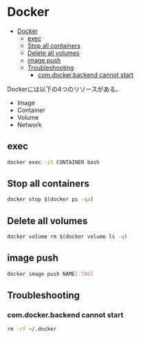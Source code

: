# Docker

- [Docker](#docker)
  - [exec](#exec)
  - [Stop all containers](#stop-all-containers)
  - [Delete all volumes](#delete-all-volumes)
  - [image push](#image-push)
  - [Troubleshooting](#troubleshooting)
    - [com.docker.backend cannot start](#comdockerbackend-cannot-start)

Dockerには以下の4つのリソースがある。

- Image
- Container
- Volume
- Network

## exec

```sh
docker exec -it CONTAINER bash
```

## Stop all containers

```sh
docker stop $(docker ps -qa)
```

## Delete all volumes

```sh
docker volume rm $(docker volume ls -q)
```

## image push

```sh
docker image push NAME[:TAG]
```

## Troubleshooting

### com.docker.backend cannot start

```sh
rm -rf ~/.docker
```
